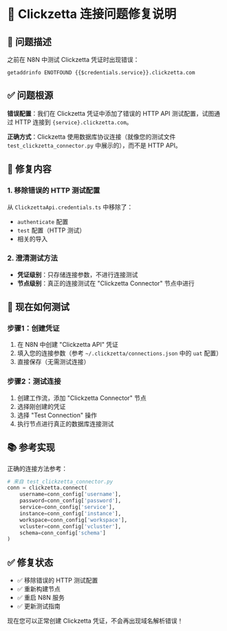 # 🔧 Clickzetta 连接问题修复说明

## 🐛 问题描述
之前在 N8N 中测试 Clickzetta 凭证时出现错误：
```
getaddrinfo ENOTFOUND {{$credentials.service}}.clickzetta.com
```

## ✅ 问题根源
**错误配置**：我们在 Clickzetta 凭证中添加了错误的 HTTP API 测试配置，试图通过 HTTP 连接到 `{service}.clickzetta.com`。

**正确方式**：Clickzetta 使用数据库协议连接（就像您的测试文件 `test_clickzetta_connector.py` 中展示的），而不是 HTTP API。

## 🔨 修复内容

### 1. 移除错误的 HTTP 测试配置
从 `ClickzettaApi.credentials.ts` 中移除了：
- `authenticate` 配置
- `test` 配置（HTTP 测试）
- 相关的导入

### 2. 澄清测试方法
- **凭证级别**：只存储连接参数，不进行连接测试
- **节点级别**：真正的连接测试在 "Clickzetta Connector" 节点中进行

## 🚀 现在如何测试

### 步骤1：创建凭证
1. 在 N8N 中创建 "Clickzetta API" 凭证
2. 填入您的连接参数（参考 `~/.clickzetta/connections.json` 中的 `uat` 配置）
3. 直接保存（无需测试连接）

### 步骤2：测试连接
1. 创建工作流，添加 "Clickzetta Connector" 节点
2. 选择刚创建的凭证
3. 选择 "Test Connection" 操作
4. 执行节点进行真正的数据库连接测试

## 📚 参考实现
正确的连接方法参考：
```python
# 来自 test_clickzetta_connector.py
conn = clickzetta.connect(
    username=conn_config['username'],
    password=conn_config['password'],
    service=conn_config['service'],
    instance=conn_config['instance'],
    workspace=conn_config['workspace'],
    vcluster=conn_config['vcluster'],
    schema=conn_config['schema']
)
```

## ✅ 修复状态
- ✅ 移除错误的 HTTP 测试配置
- ✅ 重新构建节点
- ✅ 重启 N8N 服务
- ✅ 更新测试指南

现在您可以正常创建 Clickzetta 凭证，不会再出现域名解析错误！
